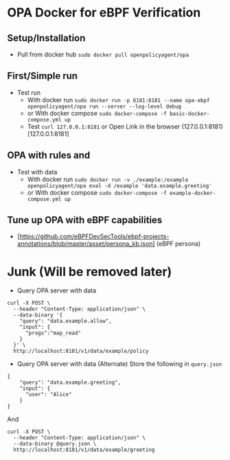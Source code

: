 # OPA Docker for eBPF Verification
## Setup/Installation
* Pull from docker hub
`sudo docker pull openpolicyagent/opa`
## First/Simple run
* Test run
	* With docker run `sudo docker run -p 8181:8181 --name opa-ebpf openpolicyagent/opa run --server --log-level debug` 
	* or With docker compose
`sudo docker-compose -f basic-docker-compose.yml up`
	* Test `curl 127.0.0.1:8181` or Open Link in the browser (127.0.0.1:8181)[127.0.0.1:8181]

## OPA with rules and 
* Test with data 
	* With docker run
`sudo docker run -v ./example:/example openpolicyagent/opa eval -d /example 'data.example.greeting'`
	* or With docker compose
`sudo docker-compose -f example-docker-compose.yml up`


## Tune up OPA with eBPF capabilities
* [https://github.com/eBPFDevSecTools/ebpf-projects-annotations/blob/master/asset/persona_kb.json] (eBPF persona) 


# Junk (Will be removed later)
* Query OPA server with data
```
curl -X POST \
  --header "Content-Type: application/json" \
  --data-binary '{
    "query": "data.example.allow",
    "input": {
      "progs":"map_read"
    }
  }' \
  http://localhost:8181/v1/data/example/policy
```
* Query OPA server with data (Alternate)
Store the following in `query.json`
```
{
    "query": "data.example.greeting",
    "input": {
      "user": "Alice"
    }
}
```
And
```
curl -X POST \
  --header "Content-Type: application/json" \
  --data-binary @query.json \
  http://localhost:8181/v1/data/example/greeting
```